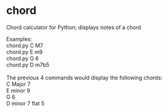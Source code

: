 # chord
Chord calculator for Python; displays notes of a chord

Examples: <br>
chord.py C M7 <br>
chord.py E m9 <br>
chord.py G 6 <br>
chord.py D m7b5 <br>
 <br>
The previous 4 commands would display the following chords: <br>
C Major 7 <br>
E minor 9 <br>
G 6 <br>
D minor 7 flat 5 <br>
